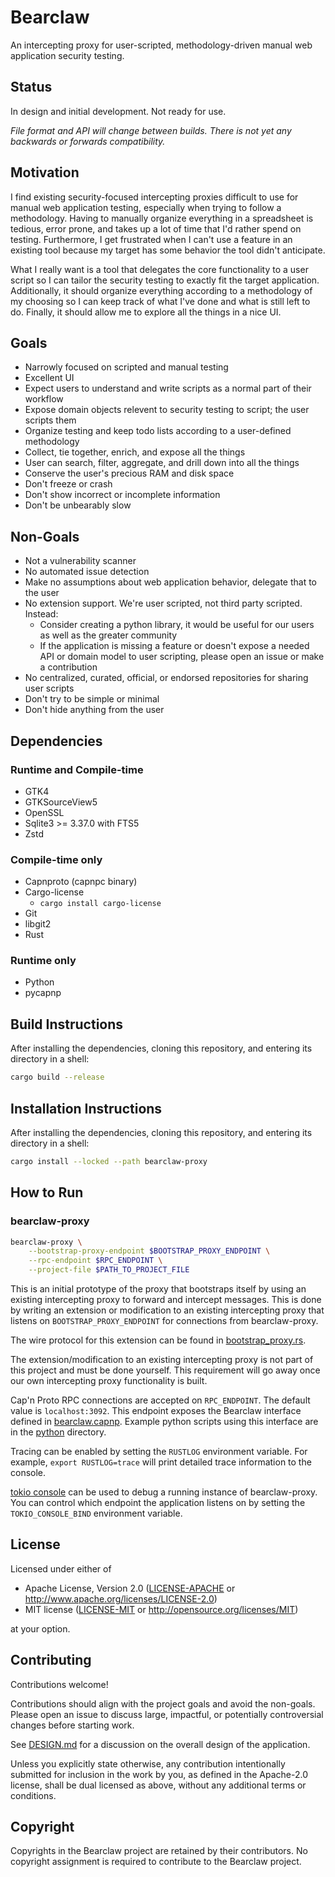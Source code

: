 # Bearclaw

An intercepting proxy for user-scripted, methodology-driven manual web application security testing.

## Status

In design and initial development. Not ready for use.

*File format and API will change between builds. There is not yet any backwards or forwards compatibility.*

## Motivation

I find existing security-focused intercepting proxies difficult to use for manual web application
testing, especially when trying to follow a methodology. Having to manually organize everything
in a spreadsheet is tedious, error prone, and takes up a lot of time that I'd rather spend on
testing. Furthermore, I get frustrated when I can't use a feature in an existing tool because my
target has some behavior the tool didn't anticipate.

What I really want is a tool that delegates the core functionality to a user script so I can
tailor the security testing to exactly fit the target application. Additionally, it should organize
everything according to a methodology of my choosing so I can keep track of what I've done and
what is still left to do. Finally, it should allow me to explore all the things in a nice UI.

## Goals

- Narrowly focused on scripted and manual testing
- Excellent UI
- Expect users to understand and write scripts as a normal part of their workflow
- Expose domain objects relevent to security testing to script; the user scripts them
- Organize testing and keep todo lists according to a user-defined methodology
- Collect, tie together, enrich, and expose all the things
- User can search, filter, aggregate, and drill down into all the things
- Conserve the user's precious RAM and disk space
- Don't freeze or crash
- Don't show incorrect or incomplete information
- Don't be unbearably slow

## Non-Goals

- Not a vulnerability scanner
- No automated issue detection
- Make no assumptions about web application behavior, delegate that to the user
- No extension support. We're user scripted, not third party scripted. Instead:
  - Consider creating a python library, it would be useful for our users as well as the
    greater community
  - If the application is missing a feature or doesn't expose a needed API or domain model to user
    scripting, please open an issue or make a contribution
- No centralized, curated, official, or endorsed repositories for sharing user scripts
- Don't try to be simple or minimal
- Don't hide anything from the user

## Dependencies

### Runtime and Compile-time

- GTK4
- GTKSourceView5
- OpenSSL
- Sqlite3 >= 3.37.0 with FTS5
- Zstd

### Compile-time only

- Capnproto (capnpc binary)
- Cargo-license
  - `cargo install cargo-license`
- Git
- libgit2
- Rust

### Runtime only

- Python
- pycapnp

## Build Instructions

After installing the dependencies, cloning this repository, and entering its directory in a shell:

```sh
cargo build --release
```

## Installation Instructions

After installing the dependencies, cloning this repository, and entering its directory in a shell:

```sh
cargo install --locked --path bearclaw-proxy
```

## How to Run

### bearclaw-proxy

```bash
bearclaw-proxy \
    --bootstrap-proxy-endpoint $BOOTSTRAP_PROXY_ENDPOINT \
    --rpc-endpoint $RPC_ENDPOINT \
    --project-file $PATH_TO_PROJECT_FILE
```

This is an initial prototype of the proxy that bootstraps itself by using an existing
intercepting proxy to forward and intercept messages. This is done by writing an extension or
modification to an existing intercepting proxy that listens on `BOOTSTRAP_PROXY_ENDPOINT` for
connections from bearclaw-proxy.

The wire protocol for this extension can be found in
[bootstrap_proxy.rs](bearclaw-proxy/src/bootstrap_proxy.rs).

The extension/modification to an existing intercepting proxy is not part of this project and must
be done yourself. This requirement will go away once our own intercepting proxy functionality is
built.

Cap'n Proto RPC connections are accepted on `RPC_ENDPOINT`. The default value is `localhost:3092`.
This endpoint exposes the Bearclaw interface defined in [bearclaw.capnp](bearclaw.capnp). Example
python scripts using this interface are in the [python](bearclaw-proxy/python) directory.

Tracing can be enabled by setting the `RUSTLOG` environment variable. For example,
`export RUSTLOG=trace` will print detailed trace information to the console.

[tokio console](https://github.com/tokio-rs/console) can be used to debug a running instance
of bearclaw-proxy. You can control which endpoint the application listens on by setting the
`TOKIO_CONSOLE_BIND` environment variable.

## License

Licensed under either of

 * Apache License, Version 2.0
   ([LICENSE-APACHE](LICENSE-APACHE) or http://www.apache.org/licenses/LICENSE-2.0)
 * MIT license
   ([LICENSE-MIT](LICENSE-MIT) or http://opensource.org/licenses/MIT)

at your option.

## Contributing

Contributions welcome!

Contributions should align with the project goals and avoid the non-goals. Please open an issue
to discuss large, impactful, or potentially controversial changes before starting work.

See [DESIGN.md](DESIGN.md) for a discussion on the overall design of the application.

Unless you explicitly state otherwise, any contribution intentionally submitted for inclusion in the
work by you, as defined in the Apache-2.0 license, shall be dual licensed as above, without any
additional terms or conditions.

## Copyright

Copyrights in the Bearclaw project are retained by their contributors. No copyright assignment is
required to contribute to the Bearclaw project.
